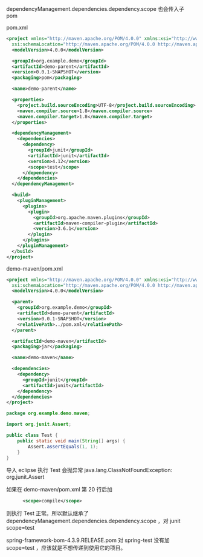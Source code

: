 dependencyManagement.dependencies.dependency.scope 也会传入子 pom


pom.xml
```xml
<project xmlns="http://maven.apache.org/POM/4.0.0" xmlns:xsi="http://www.w3.org/2001/XMLSchema-instance"
  xsi:schemaLocation="http://maven.apache.org/POM/4.0.0 http://maven.apache.org/xsd/maven-4.0.0.xsd">
  <modelVersion>4.0.0</modelVersion>

  <groupId>org.example.demo</groupId>
  <artifactId>demo-parent</artifactId>
  <version>0.0.1-SNAPSHOT</version>
  <packaging>pom</packaging>

  <name>demo-parent</name>

  <properties>
    <project.build.sourceEncoding>UTF-8</project.build.sourceEncoding>
    <maven.compiler.source>1.8</maven.compiler.source>
    <maven.compiler.target>1.8</maven.compiler.target>
  </properties>

  <dependencyManagement>
    <dependencies>
      <dependency>
        <groupId>junit</groupId>
        <artifactId>junit</artifactId>
        <version>4.12</version>
        <scope>test</scope>
      </dependency>
    </dependencies>
  </dependencyManagement>

  <build>
    <pluginManagement>
      <plugins>
        <plugin>
          <groupId>org.apache.maven.plugins</groupId>
          <artifactId>maven-compiler-plugin</artifactId>
          <version>3.6.1</version>
        </plugin>
      </plugins>
    </pluginManagement>
  </build>
</project>
```


demo-maven/pom.xml
```xml
<project xmlns="http://maven.apache.org/POM/4.0.0" xmlns:xsi="http://www.w3.org/2001/XMLSchema-instance"
  xsi:schemaLocation="http://maven.apache.org/POM/4.0.0 http://maven.apache.org/xsd/maven-4.0.0.xsd">
  <modelVersion>4.0.0</modelVersion>

  <parent>
    <groupId>org.example.demo</groupId>
    <artifactId>demo-parent</artifactId>
    <version>0.0.1-SNAPSHOT</version>
    <relativePath>../pom.xml</relativePath>
  </parent>

  <artifactId>demo-maven</artifactId>
  <packaging>jar</packaging>

  <name>demo-maven</name>

  <dependencies>
    <dependency>
      <groupId>junit</groupId>
      <artifactId>junit</artifactId>
    </dependency>
  </dependencies>
</project>
```


```java
package org.example.demo.maven;

import org.junit.Assert;

public class Test {
    public static void main(String[] args) {
        Assert.assertEquals(1, 1);
    }
}
```


导入 eclipse 执行 Test 会抛异常 java.lang.ClassNotFoundException: org.junit.Assert


如果在 demo-maven/pom.xml 第 20 行后加
```xml
      <scope>compile</scope>
```


则执行 Test 正常。所以默认继承了 dependencyManagement.dependencies.dependency.scope ，对 junit scope=test


spring-framework-bom-4.3.9.RELEASE.pom 对 spring-test 没有加 scope=test ，应该就是不想传递到使用它的项目。
